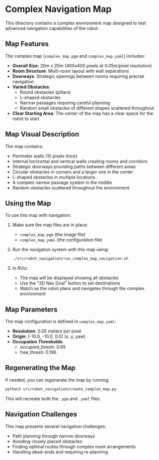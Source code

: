 # Complex Navigation Map

This directory contains a complex environment map designed to test advanced navigation capabilities of the robot.

## Map Features

The complex map (`complex_map.pgm` and `complex_map.yaml`) includes:

- **Overall Size**: 20m x 20m (400x400 pixels at 0.05m/pixel resolution)
- **Room Structure**: Multi-room layout with wall separations
- **Doorways**: Strategic openings between rooms requiring precise navigation
- **Varied Obstacles**:
  - Round obstacles (pillars)
  - L-shaped obstacles
  - Narrow passages requiring careful planning
  - Random small obstacles of different shapes scattered throughout
- **Clear Starting Area**: The center of the map has a clear space for the robot to start

## Map Visual Description

The map contains:
- Perimeter walls (10 pixels thick)
- Internal horizontal and vertical walls creating rooms and corridors
- Strategic doorways providing paths between different areas
- Circular obstacles in corners and a larger one in the center
- L-shaped obstacles in multiple locations
- A complex narrow passage system in the middle
- Random obstacles scattered throughout the environment

## Using the Map

To use this map with navigation:

1. Make sure the map files are in place:
   - `complex_map.pgm` (the image file)
   - `complex_map.yaml` (the configuration file)

2. Run the navigation system with this map using:
   ```bash
   ./src/robot_navigation/run_complex_map_navigation.sh
   ```

3. In RViz:
   - The map will be displayed showing all obstacles
   - Use the "2D Nav Goal" button to set destinations
   - Watch as the robot plans and navigates through the complex environment

## Map Parameters

The map configuration is defined in `complex_map.yaml`:
- **Resolution**: 0.05 meters per pixel
- **Origin**: [-10.0, -10.0, 0.0] (x, y, yaw)
- **Occupation Thresholds**:
  - occupied_thresh: 0.65
  - free_thresh: 0.196

## Regenerating the Map

If needed, you can regenerate the map by running:
```bash
python3 src/robot_navigation/create_complex_map.py
```

This will recreate both the `.pgm` and `.yaml` files.

## Navigation Challenges

This map presents several navigation challenges:
- Path planning through narrow doorways
- Avoiding closely placed obstacles
- Finding optimal routes through complex room arrangements
- Handling dead-ends and requiring re-planning
